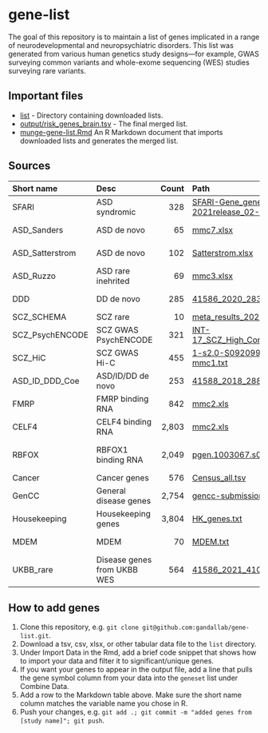 # gene-list

The goal of this repository is to maintain a list of genes implicated in a range of neurodevelopmental and neuropsychiatric disorders. This list was generated from various human genetics study designs—for example, GWAS surveying common variants and whole-exome sequencing (WES) studies surveying rare variants.

## Important files

* [list](list/) - Directory containing downloaded lists.
* [output/risk_genes_brain.tsv](output/risk_genes_brain.txt) - The final merged list.
* [munge-gene-list.Rmd](munge-gene-list.Rmd) An R Markdown document that imports downloaded lists and generates the merged list.

## Sources

|Short name|Desc|Count|Path|Ref|
|:--|:--|--:|:--|:--|
|SFARI|ASD syndromic|328|[SFARI-Gene_genes_01-13-2021release_02-05-2021export.csv](list/SFARI-Gene_genes_01-13-2021release_02-05-2021export.csv)|[SFARI](https://gene.sfari.org/)|
|ASD_Sanders|ASD de novo|65|[mmc7.xlsx](list/mmc7.xlsx)|[Sanders et al. 2015](https://doi.org/10.1016/j.neuron.2015.09.016)|
|ASD_Satterstrom|ASD de novo|102|[Satterstrom.xlsx](list/Satterstrom.xlsx)|[Satterstrom et al. 2020](https://doi.org/10.1016/j.cell.2019.12.036)|
|ASD_Ruzzo|ASD rare inehrited|69|[mmc3.xlsx](list/mmc3.xlsx)|[Ruzzo et al. 2019](https://doi.org/10.1016/j.cell.2019.07.015)|
|DDD|DD de novo|285|[41586_2020_2832_MOESM4_ESM.xlsx](list/41586_2020_2832_MOESM4_ESM.xlsx)|[Kaplanis et al. 2020](https://doi.org/10.1038/s41586-020-2832-5)|
|SCZ_SCHEMA|SCZ rare|10|[meta_results_2021_02_04_20_01_48.csv](list/meta_results_2021_02_04_20_01_48.csv)|[SCHEMA](https://schema.broadinstitute.org/results)|
|SCZ_PsychENCODE|SCZ GWAS PsychENCODE|321|[INT-17_SCZ_High_Confidence_Gene_List.csv](list/INT-17_SCZ_High_Confidence_Gene_List.csv)|[Wang et al. 2018](http://resource.psychencode.org/)|
|SCZ_HiC|SCZ GWAS Hi-C|455|[1-s2.0-S0920996419300891-mmc1.txt](list/1-s2.0-S0920996419300891-mmc1.txt)|[Mah et al. 2018](https://doi.org/10.1016/j.schres.2019.03.007)|
|ASD_ID_DDD_Coe|ASD/ID/DD de novo|253|[41588_2018_288_MOESM3_ESM.xlsx](list/41588_2018_288_MOESM3_ESM.xlsx)|[Coe et al. 2018](https://doi.org/10.1038/s41588-018-0288-4)|
|FMRP|FMRP binding RNA|842|[mmc2.xls](list/mmc2.xls)|[Darnell et al. 2011](https://doi.org/10.1016/j.cell.2011.06.013)|
|CELF4|CELF4 binding RNA|2,803|[mmc2.xls](list/mmc2.xls)|[Wagnon et al. 2012](https://doi.org/10.1371/journal.pgen.1003067)|
|RBFOX|RBFOX1 binding RNA|2,049|[pgen.1003067.s004.xlsx](list/pgen.1003067.s004.xlsx)|[Weyn-Vanhentenryck et al. 2014](https://doi.org/10.1016/j.celrep.2014.02.005)|
|Cancer|Cancer genes|576|[Census_all.tsv](list/Census_all.tsv)|[COSMIC](https://cancer.sanger.ac.uk/census)|
|GenCC|General disease genes|2,754|[gencc-submissions.tsv](list/gencc-submissions.tsv)|[GenCC](https://search.thegencc.org/)|
|Housekeeping|Housekeeping genes|3,804|[HK_genes.txt](list/HK_genes.txt)|[Eisenberg et al. 2013](https://www.tau.ac.il/~elieis/HKG/)|
|MDEM|MDEM|70|[MDEM.txt](list/MDEM.txt)|[Fahrner et al. 2019](https://doi.org/10.1093/hmg/ddz174)|
|UKBB_rare|Disease genes from UKBB WES|564|[41586_2021_4103_MOESM5_ESM.xlsx](list/41586_2021_4103_MOESM5_ESM.xlsx)|[Backman et al. 2021](https://www.nature.com/articles/s41586-021-04103-z)|

## How to add genes

1. Clone this repository, e.g. `git clone git@github.com:gandallab/gene-list.git`.
2. Download a tsv, csv, xlsx, or other tabular data file to the `list` directory.
3. Under Import Data in the Rmd, add a brief code snippet that shows how to import your data and filter it to significant/unique genes.
4. If you want your genes to appear in the output file, add a line that pulls the gene symbol column from your data into the `geneset` list under Combine Data.
5. Add a row to the Markdown table above. Make sure the short name column matches the variable name you chose in R.
6. Push your changes, e.g. `git add .; git commit -m "added genes from [study name]"; git push`.
